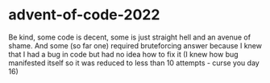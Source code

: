 # advent-of-code-2022

Be kind, some code is decent, some is just straight hell and an avenue of shame. And some (so far one) required bruteforcing answer because I knew that I had a bug in code but had no idea how to fix it (I knew how bug manifested itself so it was reduced to less than 10 attempts - curse you day 16)
